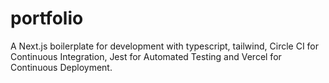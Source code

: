 # portfolio

A Next.js boilerplate for development with typescript, tailwind, Circle CI for Continuous Integration, Jest for Automated Testing and Vercel for Continuous Deployment.
